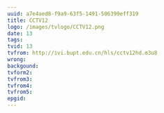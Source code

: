 ```yaml
---
uuid: a7e4aed8-f9a9-63f5-1491-506399eff319
title: CCTV12
logo: /images/tvlogo/CCTV12.png
date: 13
tags:
tvid: 13
tvfrom: http://ivi.bupt.edu.cn/hls/cctv12hd.m3u8
wrong:
backgound:
tvform2:
tvfrom3:
tvfrom4:
tvfrom5:
epgid:
---
```

